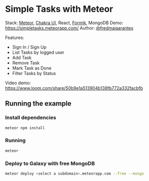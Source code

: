 # Simple Tasks with Meteor
Stack: [Meteor](https://meteor.com), [Chakra UI](https://chakra-ui.com/), React, [Formik](https://formik.org/), MongoDB
Demo: https://simpletasks.meteorapp.com/
Author: [@fredmaiaarantes](https://twitter.com/fredmaiaarantes)

Features:
- Sign In / Sign Up
- List Tasks by logged user
- Add Task
- Remove Task
- Mark Task as Done
- Filter Tasks by Status

Video demo:
https://www.loom.com/share/50b9e1a513904b138fb772a332facbfb

## Running the example

### Install dependencies

```bash
meteor npm install
```

### Running

```bash
meteor
```

### Deploy to Galaxy with free MongoDB
```bash
meteor deploy <select a subdomain>.meteorapp.com --free --mongo
```
